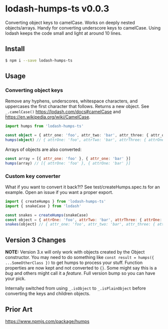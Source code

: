 # lodash-humps-ts v0.0.3

Converting object keys to camelCase. Works on deeply nested objects/arrays. Handy for converting underscore keys to camelCase. Using lodash keeps the code small and light at around 10 lines.

## Install

```bash
$ npm i --save lodash-humps-ts
```

## Usage

### Converting object keys

Remove any hyphens, underscores, whitespace characters, and uppercases the first character that follows. Returns a new object. See `_.camelCase()` https://lodash.com/docs#camelCase and https://en.wikipedia.org/wiki/CamelCase.

````typescript
import humps from 'lodash-humps-ts'

const object = { attr_one: 'foo', attr_two: 'bar', attr_three: { attr_one: 'foo' } }
humps(object) // { attrOne: 'foo', attrTwo: 'bar', attrThree: { attrOne: 'foo' } }
````

Arrays of objects are also converted:

````javascript
const array = [{ attr_one: 'foo' }, { attr_one: 'bar' }]
humps(array) // [{ attrOne: 'foo' }, { attrOne: 'bar' }]
````

### Custom key converter

What if you want to convert it back?!? See test/createHumps.spec.ts for an example. Open an issue if you want a proper export.

````javascript
import { createHumps } from 'lodash-humps-ts'
import { snakeCase } from 'lodash'

const snakes = createHumps(snakeCase)
const object = { attrOne: 'foo', attrTwo: 'bar', attrThree: { attrOne: 'foo' } }
snakes(object) // { attr_one: 'foo', attr_two: 'bar', attr_three: { attr_one: 'foo' } }
````

## Version 3 Changes

**NOTE:** Version 3.x will only work with objects created by the Object constructor. You may need to do something like `const result = humps({ ...SomeOtherClass })` to get humps to process your stuff. Function properties are now kept and not converted to `{}`. Some might say this is a _bug_ and others might call it a _feature_. Full version bump so you can have your pick.

Internally switched from using `_.isObject` to `_.isPlainObject` before converting the keys and children objects.


## Prior Art

https://www.npmjs.com/package/humps
